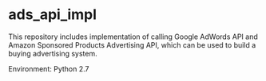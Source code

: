 # ads_api_impl

This repository includes implementation of calling Google AdWords API and Amazon Sponsored Products Advertising API, which can be used to build a buying advertising system.

Environment:
Python 2.7
